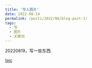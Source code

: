 ```yaml
---
title: '写入图片'
date: 2022-08-14
permalink: /posts/2022/08/blog-post-1/
tags:
  - 写
  - 图片
  - 关键词
---
```


20220819，写一些东西.

<!-- [!pic](https://liuqian62.github.io/images/ORB_features.jpg) -->
[!pic](../../../../images/3953273590_704e3899d5_m.jpg)